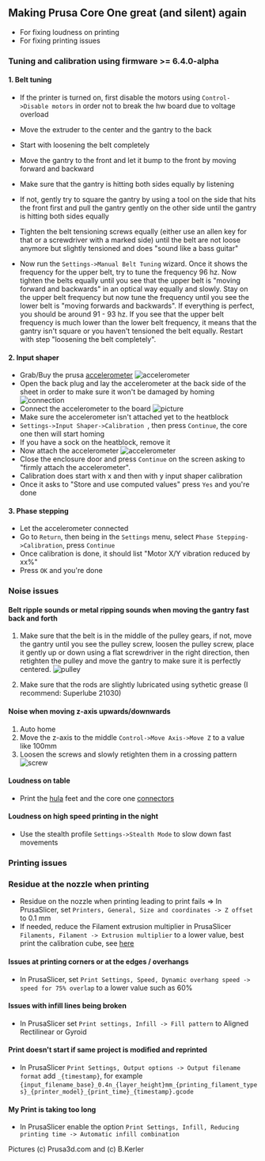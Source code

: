 
## Making Prusa Core One great (and silent) again
- For fixing loudness on printing
- For fixing printing issues

### Tuning and calibration using firmware >= 6.4.0-alpha

#### 1. Belt tuning
- If the printer is turned on, first disable the motors using ```Control->Disable motors``` in order not to break the hw board due to voltage overload

- Move the extruder to the center and the gantry to the back
- Start with loosening the belt completely
- Move the gantry to the front and let it bump to the front by moving forward and backward
- Make sure that the gantry is hitting both sides equally by listening
- If not, gently try to square the gantry by using a tool on the side that hits the front first and pull the gantry gently 
  on the other side until the gantry is hitting both sides equally 
- Tighten the belt tensioning screws equally (either use an allen key for that or a screwdriver with a marked side) until
  the belt are not loose anymore but slightly tensioned and does "sound like a bass guitar"
- Now run the ```Settings->Manual Belt Tuning``` wizard. Once it shows the frequency for the upper belt, try to tune the
  frequency 96 hz. Now tighten the belts equally until you see that the upper belt is "moving forward and backwards" in an optical way
  equally and slowly. Stay on the upper belt frequency but now tune the frequency until you see the lower belt is "moving forwards and backwards".
  If everything is perfect, you should be around 91 - 93 hz. If you see that the upper belt frequency is much lower than the lower belt frequency,
  it means that the gantry isn't square or you haven't tensioned the belt equally. Restart with step "loosening the belt completely".

#### 2. Input shaper
- Grab/Buy the prusa [accelerometer](https://help.prusa3d.com/article/accelerometer-core-one-mk4-s-mk3-9-s_729349) ![accelerometer](https://cdn.help.prusa3d.com/wp-content/uploads/2025/04/410eb67ff568fddaa1019583b75ab776_painted.jpeg) 
- Open the back plug and lay the accelerometer at the back side of the sheet in order to make sure it won't be damaged by homing ![connection]({{site.baseurl}}/images/calibration.jpeg)
- Connect the accelerometer to the board ![picture](https://cdn.help.prusa3d.com/wp-content/uploads/2025/03/37cbb884af39165912f63c44aaa69454.jpg)
- Make sure the accelerometer isn't attached yet to the heatblock
- ```Settings->Input Shaper->Calibration ```, then press ```Continue```, the core one then will start homing
- If you have a sock on the heatblock, remove it
- Now attach the accelerometer ![accelerometer]({{site.baseurl}}/images/accelerometer.jpeg)
- Close the enclosure door and press ```Continue``` on the screen asking to "firmly attach the accelerometer".
- Calibration does start with x and then with y input shaper calibration
- Once it asks to "Store and use computed values" press ```Yes``` and you're done

#### 3. Phase stepping
- Let the accelerometer connected
- Go to ```Return```, then being in the  ```Settings``` menu, select ```Phase Stepping->Calibration```, press ```Continue```
- Once calibration is done, it should list "Motor X/Y vibration reduced by xx%"
- Press ```OK``` and you're done


### Noise issues
#### Belt ripple sounds or metal ripping sounds when moving the gantry fast back and forth
1. Make sure that the belt is in the middle of the pulley gears, if not, move the gantry until you see
the pulley screw, loosen the pulley screw, place it gently up or down using a flat screwdriver in the right direction, then retighten the pulley and move the gantry 
to make sure it is perfectly centered.
![pulley]({{site.baseurl}}/images/pulley.png)

2. Make sure that the rods are slightly lubricated using sythetic grease (I recommend: Superlube 21030)

#### Noise when moving z-axis upwards/downwards
1. Auto home
2. Move the z-axis to the middle ```Control->Move Axis->Move Z``` to a value like 100mm
3. Loosen the screws and slowly retighten them in a crossing pattern
![screw]({{site.baseurl}}/images/screw.png)

#### Loudness on table
- Print the [hula](https://www.printables.com/model/873633-hula-v10-anti-vibration-feet-for-prusa-mk34-core-o) feet and the core one [connectors](https://www.printables.com/model/1288903-core-one-connector-for-hula)

#### Loudness on high speed printing in the night
- Use the stealth profile ```Settings->Stealth Mode``` to slow down fast movements

### Printing issues

### Residue at the nozzle when printing
- Residue on the nozzle when printing leading to print fails => In PrusaSlicer, set ```Printers, General, Size and coordinates -> Z offset``` to 0.1 mm
- If needed, reduce the Filament extrusion multiplier in PrusaSlicer ```Filaments, Filament -> Extrusion multiplier``` to a lower value, best print the calibration cube, see [here](https://help.prusa3d.com/article/extrusion-multiplier-calibration_2257) 

#### Issues at printing corners or at the edges / overhangs
- In PrusaSlicer, set ```Print Settings, Speed, Dynamic overhang speed -> speed for 75% overlap``` to a lower value such as 60%

#### Issues with infill lines being broken
- In PrusaSlicer set ```Print settings, Infill -> Fill pattern``` to Aligned Rectilinear or Gyroid

#### Print doesn't start if same project is modified and reprinted
- In PrusaSlicer ```Print Settings, Output options -> Output filename format``` add ```_{timestamp}```, for example ```{input_filename_base}_0.4n_{layer_height}mm_{printing_filament_types}_{printer_model}_{print_time}_{timestamp}.gcode```

#### My Print is taking too long
- In PrusaSlicer enable the option ```Print Settings, Infill, Reducing printing time -> Automatic infill combination```

Pictures (c) Prusa3d.com and (c) B.Kerler
